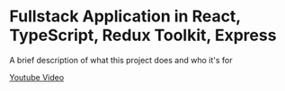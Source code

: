 
# Fullstack Application in React, TypeScript, Redux Toolkit, Express

A brief description of what this project does and who it's for

[Youtube Video](https://www.youtube.com/watch?v=KSh1WB92u0o)